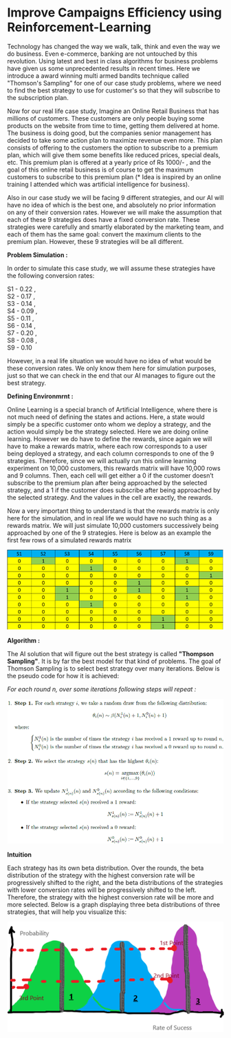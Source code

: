 # Improve Campaigns Efficiency using Reinforcement-Learning
Technology has changed the way we walk, talk, think and even the way we do business. Even e-commerce, banking are not untouched by this revolution. Using latest and best in class algorithms for business problems have given us some unprecedented results in recent times. Here we introduce a award winning multi armed bandits technique called "Thomson's Sampling" for one of our case study problems, where we need to find the best strategy to use for customer's so that they will subscribe to the subscription plan.

Now for our real life case study, Imagine an Online Retail Business that has millions of customers. These customers are only people buying
some products on the website from time to time, getting them delivered at home. The business is doing good, but the companies senior management has decided to take some action plan to maximize revenue even more. This plan consists of offering to the customers the option to subscribe to a premium plan, which will give them some benefits like reduced prices, special deals, etc. This premium plan is offered at a yearly price of Rs 1000/- , and the goal of this online retail business is of course to get the maximum customers to subscribe to this premium plan (* Idea is inspired by an online training I attended which was artificial intelligence for business).

Also in our case study we will be facing 9 different strategies, and our AI will have no idea of which is the best one, and absolutely no prior information on any of their conversion rates. However we will make the assumption that each of these 9 strategies does have a fixed conversion rate. These strategies were carefully and smartly elaborated by the marketing team, and each of them has the same goal: convert the maximum clients to the premium plan. However, these 9 strategies will be all different.

**Problem Simulation :**

In order to simulate this case study, we will assume these strategies have the following conversion rates:

S1 - 0.22 ,  
S2 - 0.17 ,  
S3 - 0.14 ,  
S4 - 0.09 ,  
S5 - 0.11 ,  
S6 - 0.14 ,  
S7 - 0.20 ,  
S8 - 0.08 ,  
S9 - 0.10

However, in a real life situation we would have no idea of what would be these conversion rates. We only know them here for simulation purposes, just so that we can check in the end that our AI manages to figure out the best strategy.

**Defining Environmrnt :**

Online Learning is a special branch of Artificial Intelligence, where there is not much need of defining the states and actions. Here, a state would simply be a specific customer onto whom we deploy a strategy, and the action would simply be the strategy selected. Here we are doing online learning. However we do have to define the rewards, since again we will have to make a rewards matrix, where each row corresponds to a user being deployed a strategy, and each column corresponds to one of the 9 strategies. Therefore, since we will actually run this online learning experiment on 10,000 customers, this rewards matrix will have 10,000 rows and 9 columns. Then, each cell will get either a 0 if the customer doesn’t subscribe to the premium plan after being approached by the selected strategy, and a 1 if the customer does subscribe after being approached by the selected strategy. And the values in the cell are exactly, the rewards.

Now a very important thing to understand is that the rewards matrix is only here for the simulation, and in real life we would have no such thing as a rewards matrix. We will just simulate 10,000 customers successively being approached by one of the 9 strategies. Here is below as an example the first few rows of a simulated rewards matrix

![Simulated_Rewards_Matrix](https://github.com/Diwas26/Improve-Campaigns-Efficiency-using-Reinforcement-Learning./blob/master/1.png)


**Algorithm :**

The AI solution that will figure out the best strategy is called **"Thompson Sampling"**. It is by far the best model for that kind of problems. The goal of Thomson Sampling is to select best strategy over many iterations. Below is the pseudo code for how it is achieved:

*For each round n, over some iterations following steps will repeat :*

![Pseudo_Code](https://github.com/Diwas26/Improve-Campaigns-Efficiency-using-Reinforcement-Learning./blob/master/2.png)

**Intuition**

Each strategy has its own beta distribution. Over the rounds, the beta distribution of the strategy with the highest conversion rate will be progressively shifted to the right, and the beta distributions of the strategies with lower conversion rates will be progressively shifted to the left. Therefore, the strategy with the highest conversion rate will be more and more selected. Below is a graph displaying three beta distributions of three strategies, that will help you visualize this:

![Thomsons_Sampling](https://github.com/Diwas26/Improve-Campaigns-Efficiency-using-Reinforcement-Learning./blob/master/Thomsons_Sampling.png)






  

